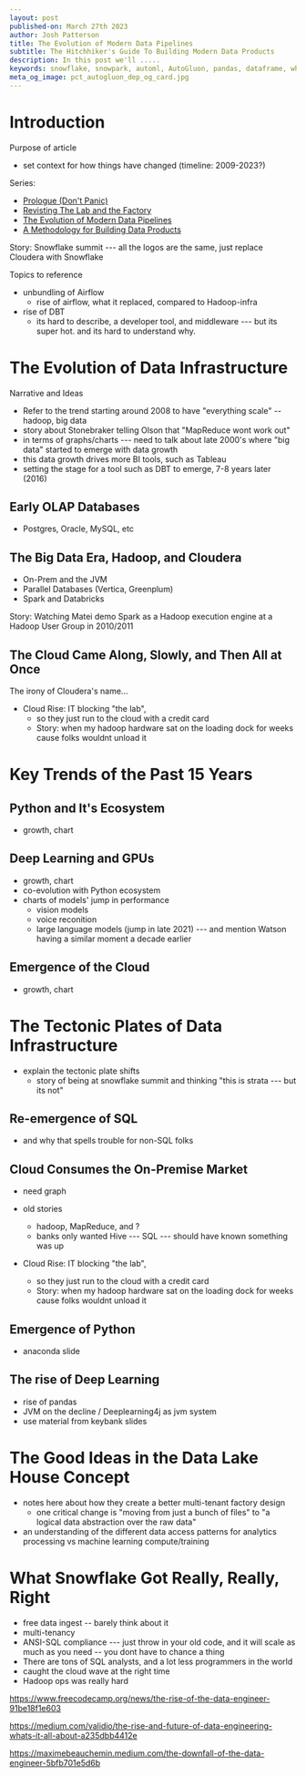 ```yaml
---
layout: post
published-on: March 27th 2023
author: Josh Patterson
title: The Evolution of Modern Data Pipelines
subtitle: The Hitchhiker's Guide To Building Modern Data Products
description: In this post we'll .....
keywords: snowflake, snowpark, automl, AutoGluon, pandas, dataframe, whl, pip, anaconda, dependency
meta_og_image: pct_autogluon_dep_og_card.jpg
---
```


# Introduction

Purpose of article

* set context for how things have changed (timeline: 2009-2023?)

Series:

* [Prologue (Don't Panic)](hitchhikers_guide_modern_data_products_1_prologue.html)
* [Revisting The Lab and the Factory](hitchhikers_guide_modern_data_products_2_lab_and_factory_redux.html)
* [The Evolution of Modern Data Pipelines](hitchhikers_guide_modern_data_products_3_evolution_data_pipelines.html)
* [A Methodology for Building Data Products](hitchhikers_guide_modern_data_products_4_methodology_for_data_products.html)

Story: Snowflake summit --- all the logos are the same, just replace Cloudera with Snowflake

Topics to reference

* unbundling of Airflow
   * rise of airflow, what it replaced, compared to Hadoop-infra
* rise of DBT
   * its hard to describe, a developer tool, and middleware --- but its super hot. and its hard to understand why.

# The Evolution of Data Infrastructure

Narrative and Ideas

* Refer to the trend starting around 2008 to have "everything scale" -- hadoop, big data
* story about Stonebraker telling Olson that "MapReduce wont work out"
* in terms of graphs/charts --- need to talk about late 2000's where "big data" started to emerge with data growth
* this data growth drives more BI tools, such as Tableau
* setting the stage for a tool such as DBT to emerge, 7-8 years later (2016)

## Early OLAP Databases

* Postgres, Oracle, MySQL, etc

## The Big Data Era, Hadoop, and Cloudera

* On-Prem and the JVM
* Parallel Databases (Vertica, Greenplum)
* Spark and Databricks

Story: Watching Matei demo Spark as a Hadoop execution engine at a Hadoop User Group in 2010/2011

## The Cloud Came Along, Slowly, and Then All at Once

The irony of Cloudera's name...

* Cloud Rise: IT blocking "the lab", 
   * so they just run to the cloud with a credit card
   * Story: when my hadoop hardware sat on the loading dock for weeks cause folks wouldnt unload it


# Key Trends of the Past 15 Years


## Python and It's Ecosystem

* growth, chart

## Deep Learning and GPUs

* growth, chart
* co-evolution with Python ecosystem
* charts of models' jump in performance
   * vision models
   * voice reconition
   * large language models (jump in late 2021) --- and mention Watson having a similar moment a decade earlier

## Emergence of the Cloud

* growth, chart



# The Tectonic Plates of Data Infrastructure

* explain the tectonic plate shifts
   * story of being at snowflake summit and thinking "this is strata --- but its not"


## Re-emergence of SQL
   * and why that spells trouble for non-SQL folks


## Cloud Consumes the On-Premise Market
   * need graph
* old stories
   * hadoop, MapReduce, and ?
   * banks only wanted Hive --- SQL --- should have known something was up

* Cloud Rise: IT blocking "the lab", 
   * so they just run to the cloud with a credit card
   * Story: when my hadoop hardware sat on the loading dock for weeks cause folks wouldnt unload it

## Emergence of Python
   * anaconda slide

## The rise of Deep Learning
   * rise of pandas
   * JVM on the decline / Deeplearning4j as jvm system
* use material from keybank slides

# The Good Ideas in the Data Lake House Concept

* notes here about how they create a better multi-tenant factory design
   * one critical change is "moving from just a bunch of files" to "a logical data abstraction over the raw data"
* an understanding of the different data access patterns for analytics processing vs machine learning compute/training


# What Snowflake Got Really, Really, Right

* free data ingest -- barely think about it
* multi-tenancy
* ANSI-SQL compliance --- just throw in your old code, and it will scale as much as you need -- you dont have to chance a thing
* There are tons of SQL analysts, and a lot less programmers in the world
* caught the cloud wave at the right time
* Hadoop ops was really hard

https://www.freecodecamp.org/news/the-rise-of-the-data-engineer-91be18f1e603

https://medium.com/validio/the-rise-and-future-of-data-engineering-whats-it-all-about-a235dbb4412e

https://maximebeauchemin.medium.com/the-downfall-of-the-data-engineer-5bfb701e5d6b

